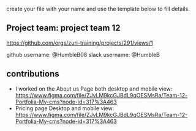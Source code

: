 create your file with your name and use the template below to fill details.

## Project team: project team 12 
https://github.com/orgs/zuri-training/projects/291/views/1

github username: @HumbleB08
slack username: @HumbleB

## contributions
* I worked on the About us Page both desktop and mobile view: https://www.figma.com/file/ZJvLM9kcGJBdL9qOESMsRa/Team-12-Portfolia-My-cms?node-id=317%3A463
* Pricing page Desktop and mobile view: https://www.figma.com/file/ZJvLM9kcGJBdL9qOESMsRa/Team-12-Portfolia-My-cms?node-id=317%3A463
